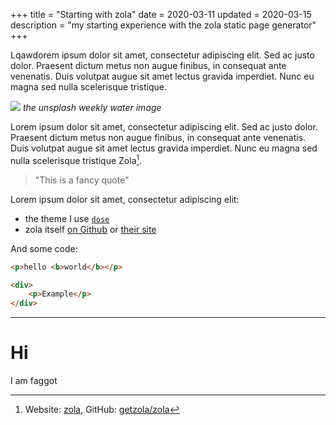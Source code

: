 +++
title = "Starting with zola"
date = 2020-03-11
updated = 2020-03-15
description = "my starting experience with the zola static page generator"
+++

Lqawdorem ipsum dolor sit amet, consectetur adipiscing elit. Sed ac justo dolor. Praesent dictum metus non augue finibus, in consequat ante venenatis. Duis volutpat augue sit amet lectus gravida imperdiet. Nunc eu magna sed nulla scelerisque tristique.

![](https://source.unsplash.com/weekly?water)
*the unsplash weekly water image*

Lorem ipsum dolor sit amet, consectetur adipiscing elit. Sed ac justo dolor. Praesent dictum metus non augue finibus, in consequat ante venenatis. Duis volutpat augue sit amet lectus gravida imperdiet. Nunc eu magna sed nulla scelerisque tristique Zola[^zolawebsite].

> "This is a fancy quote"

Lorem ipsum dolor sit amet, consectetur adipiscing elit:

- the theme I use [`dose`](https://github.com/oltdaniel/dose)
- zola itself [on Github](https://github.com/getzola/zola) or [their site](https://www.getzola.org/)

And some code:

```html
<p>hello <b>world</b></p>

<div>
    <p>Example</p>
</div>
```

---

[^zolawebsite]: Website: [zola](https://getzola.org), GitHub: [getzola/zola](https://github.com/getzola/zola)

# Hi

I am faggot
